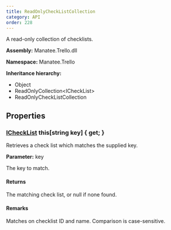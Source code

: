 ```yaml
---
title: ReadOnlyCheckListCollection
category: API
order: 228
---
```


A read-only collection of checklists.

**Assembly:** Manatee.Trello.dll

**Namespace:** Manatee.Trello

**Inheritance hierarchy:**

- Object
- ReadOnlyCollection&lt;ICheckList&gt;
- ReadOnlyCheckListCollection

## Properties

### [ICheckList](../ICheckList#ichecklist) this[string key] { get; }

Retrieves a check list which matches the supplied key.

**Parameter:** key

The key to match.

#### Returns

The matching check list, or null if none found.

#### Remarks

Matches on checklist ID and name. Comparison is case-sensitive.

